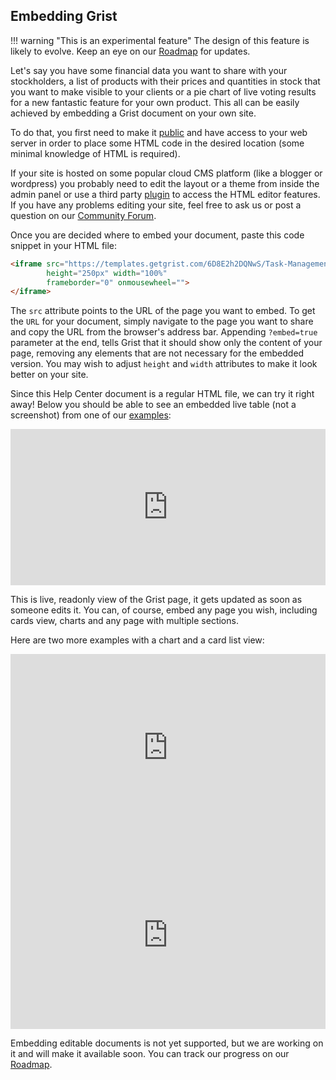 ## Embedding Grist

!!! warning "This is an experimental feature"
    The design of this feature is likely to evolve. Keep an eye on our
    [Roadmap](https://github.com/gristlabs/grist-core/projects/1) for updates. 

Let's say you have some financial data you want to share with your stockholders, a list
of products with their prices and quantities in stock that you want to make visible to
your clients or a pie chart of live voting results for a new fantastic feature for your own
product. This all can be easily achieved by embedding a Grist document on your own site.

To do that, you first need to make it [public](sharing.md#public-access) and have
access to your web server in order to place some HTML code in the desired location
(some minimal knowledge of HTML is required).

If your site is hosted on some popular cloud CMS platform (like a blogger or
wordpress) you probably need to edit the layout or a theme
from inside the admin panel or use a third party [plugin](https://wordpress.org/plugins/wp-coder/)
to access the HTML editor features. If you have any problems editing your site,
feel free to ask us or post a question on our [Community Forum](https://community.getgrist.com/).

Once you are decided where to embed your document, paste this code snippet in your HTML file:

```html
<iframe src="https://templates.getgrist.com/6D8E2h2DQNwS/Task-Management/p/6?embed=true" 
        height="250px" width="100%"
        frameborder="0" onmousewheel="">
</iframe>
```

The `src` attribute points to the URL of the page you want to embed. To get the `URL`
for your document, simply navigate to the page you want to share and
copy the URL from the browser's address bar. Appending `?embed=true` parameter at the end,
tells Grist that it should show only the content of your page, removing any elements that
are not necessary for the embedded version. You may wish to adjust `height` and `width` attributes
to make it look better on your site.

Since this Help Center document is a regular HTML file, we can try it right away!
Below you should be able to see an embedded live table (not a screenshot) from one of our
[examples](https://templates.getgrist.com/6D8E2h2DQNwS/Task-Management/p/6):

<iframe src="https://templates.getgrist.com/6D8E2h2DQNwS/Task-Management/p/6?embed=true" 
        height="250px" width="100%" frameborder="0">
        Loading ...
</iframe>

This is live, readonly view of the Grist page, it gets updated as soon as 
someone edits it. You can, of course, embed any page you wish, including cards view, charts
and any page with multiple sections.

Here are two more examples with a chart and a card list view:

<iframe src="https://public.getgrist.com/42dAvZXMFewH/Funding-Pipeline/p/13?embed=true" 
        height="300px" width="100%" frameborder="0" />
        Loading ...
</iframe>

<iframe src="https://templates.getgrist.com/ihsZTnKTF7Lr/Treasure-Hunt/p/3?embed=true" 
        height="300px" width="100%" frameborder="0" />
        Loading ...
</iframe>


Embedding editable documents is not yet supported, but we are working on it
and will make it available soon. You can track our progress on our 
[Roadmap](https://github.com/gristlabs/grist-core/issues/66).
